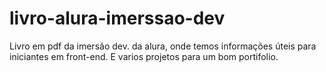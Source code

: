 # livro-alura-imerssao-dev
Livro  em pdf da imersão dev. da alura, onde temos informações úteis para iniciantes em front-end. 
E varios projetos para um bom portifolio.
